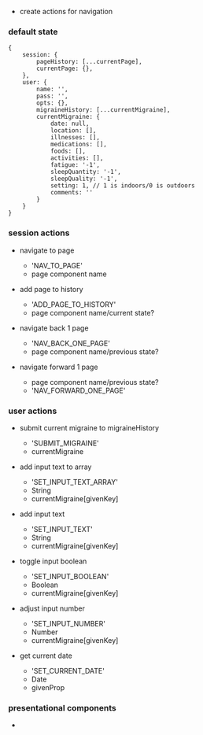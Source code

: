 - create actions for navigation

### default state
```
{
    session: {
        pageHistory: [...currentPage],
        currentPage: {},
    },
    user: {
        name: '',
        pass: '',
        opts: {},
        migraineHistory: [...currentMigraine],
        currentMigraine: {
            date: null,
            location: [],
            illnesses: [],
            medications: [],
            foods: [],
            activities: [],
            fatigue: '-1',
            sleepQuantity: '-1',
            sleepQuality: '-1',
            setting: 1, // 1 is indoors/0 is outdoors
            comments: ''
        }
    }
}
```

### session actions
- navigate to page
    - 'NAV_TO_PAGE'
    - page component name
    
- add page to history
    - 'ADD_PAGE_TO_HISTORY'
    - page component name/current state?
    
- navigate back 1 page
    - 'NAV_BACK_ONE_PAGE'
    - page component name/previous state?
    
- navigate forward 1 page
    - page component name/previous state?
    - 'NAV_FORWARD_ONE_PAGE'
    
### user actions
- submit current migraine to migraineHistory
    - 'SUBMIT_MIGRAINE'
    - currentMigraine
    
- add input text to array
    - 'SET_INPUT_TEXT_ARRAY'
    - String
    - currentMigraine[givenKey]
    
- add input text
    - 'SET_INPUT_TEXT'
    - String
    - currentMigraine[givenKey]
    
- toggle input boolean
    - 'SET_INPUT_BOOLEAN'
    - Boolean
    - currentMigraine[givenKey]
    
- adjust input number
    - 'SET_INPUT_NUMBER'
    - Number
    - currentMigraine[givenKey]
    
- get current date
    - 'SET_CURRENT_DATE'
    - Date
    - givenProp
    
### presentational components
- 
